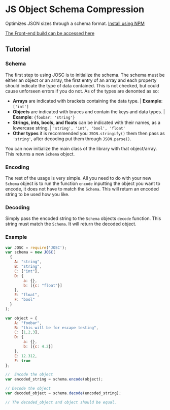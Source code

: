 # JS Object Schema Compression
Optimizes JSON sizes through a schema format.  [Install using NPM](https://www.npmjs.com/package/joscompress)

[The Front-end build can be accessed here](https://github.com/AidanWelch/JOSCompress/tree/master/frontend-build)

## Tutorial
### Schema
The first step to using JOSC is to initialize the schema.  The schema must be either an object or an array, the first entry of an array and each property should indicate the type of data contained.  This is not checked, but could cause unforseen errors if you do not.  As of the types are denonted as so:
* **Arrays** are indicated with brackets containing the data type. | **Example**: ```['int']```
* **Objects** are indicated with braces and contain the keys and data types. | **Example**: ```{foobar: 'string'}```
* **Strings, ints, bools, and floats** can be indicated with their names, as a lowercase string. | ```'string', 'int', 'bool', 'float'```
* **Other types** it is recommended you ```JSON.stringify()``` them then pass as ```'string'```, after decoding put them through ```JSON.parse()```.

You can now initialize the main class of the library with that object/array.  This returns a new ```Schema``` object.

### Encoding
The rest of the usage is very simple.  All you need to do with your new ```Schema``` object is to run the function ```encode``` inputting the object you want to encode, it does not have to match the ```Schema```.  This will return an encoded string to be used how you like.

### Decoding
Simply pass the encoded string to the ```Schema``` objects ```decode``` function.  This string must match the ```Schema```.  It will return the decoded object.

### Example
```js
var JOSC = require('JOSC');
var schema = new JOSC(
  {
    A: "string",
    B: "string",
    C: ["int"],
    D: {
        a: {},
        b: [{c: "float"}]
    },
    E: "float",
    F: "bool"
  }
);

var object = {
    A: "foobar",
    B: "this will be for escape testing",
    C: [1,2,3],
    D: {
        a: {},
        b: [{c: 4.2}]
    },
    E: 12.312,
    F: true
};

//  Encode the object
var encoded_string = schema.encode(object);

// Decode the object
var decoded_object = schema.decode(encoded_string);

// The decoded_object and object should be equal.
```
